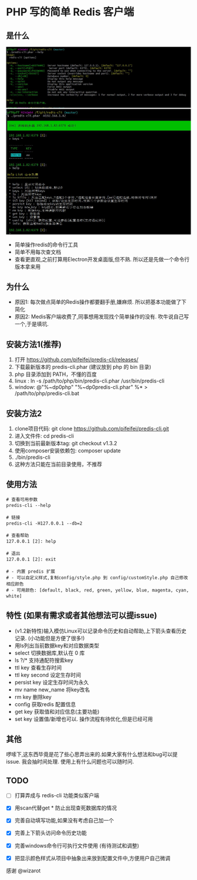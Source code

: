 # PHP 写的简单 Redis 客户端

## 是什么
![image](doc/help.jpg)
![image](doc/pic1.jpg)

 - 简单操作redis的命令行工具
 - 简单不用每次查文档
 - 查看更直观,之前打算用Electron开发桌面版,但不熟. 所以还是先做一个命令行版本拿来用

## 为什么
 
 - 原因1: 每次做点简单的Redis操作都要翻手册,嫌麻烦. 所以把基本功能做了下简化
 - 原因2: Medis客户端收费了,同事想用发现找个简单操作的没有. 吹牛说自己写一个,于是填坑. 

## 安装方法1(推荐)
  1. 打开 https://github.com/pifeifei/predis-cli/releases/
  2. 下载最新版本的 predis-cli.phar (建议放到 php 的 bin 目录)
  3. php 目录添加到 PATH，不懂的百度
  4. linux : ln -s /path/to/php/bin/predis-cli.phar /usr/bin/predis-cli
  5. window: @"%~dp0php" "%~dp0predis-cli.phar" %* > /path/to/php/predis-cli.bat

## 安装方法2
  1. clone项目代码:  git clone https://github.com/pifeifei/predis-cli.git
  2. 进入文件件:  cd predis-cli
  3. 切换到当前最新版本tag:  git checkout v1.3.2
  4. 使用composer安装依赖包: composer update
  5. ./bin/predis-cli
  6. 这种方法只能在当前目录使用，不推荐

## 使用方法
```shell
# 查看可用参数
predis-cli --help

# 链接
predis-cli -H127.0.0.1 --db=2

# 查看帮助
127.0.0.1 [2]: help 

# 退出
127.0.0.1 [2]: exit

# - 内置 predis 扩展
# - 可以自定义样式,复制config/style.php 到 config/customStyle.php 自己修改相应颜色
# - 可用颜色: [default, black, red, green, yellow, blue, magenta, cyan, white]
```

 ## 特性 (如果有需求或者其他想法可以提issue)
 - (v1.2新特性)输入模仿Linux可以记录命令历史和自动帮助,上下箭头查看历史记录. (小功能但是方便了很多!)
 - 用ls列出当前数据key和对应数据类型
 - select 切换数据库,默认在 0 库
 - ls ?/* 支持通配符搜索key
 - ttl key 查看生存时间
 - ttl key second 设定生存时间
 - persist key 设定生存时间为永久
 - mv name new_name 将key改名
 - rm key 删除key
 - config 获取redis 配置信息
 - get key 获取值和对应信息(主要功能)
 - set key 设置值/新增也可以. 操作流程有待优化,但是已经可用
 
 ## 其他
 
 啰嗦下,这东西毕竟是花了些心思弄出来的.如果大家有什么想法和bug可以提issue. 我会抽时间处理.
 使用上有什么问题也可以随时问.
 
 ## TODO
  - [ ] 打算弄成与 redis-cli 功能类似客户端
  - [x] 用scan代替get * 防止出现查死数据库的情况
  - [x] 完善自动填写功能,如果没有考虑自己加一个
  - [x] 完善上下箭头访问命令历史功能
  - [x] 完善windows命令行可执行文件使用 (有待测试和调整)
  - [x] 把显示颜色样式从项目中抽象出来放到配置文件中,方便用户自己微调


感谢 @wizarot